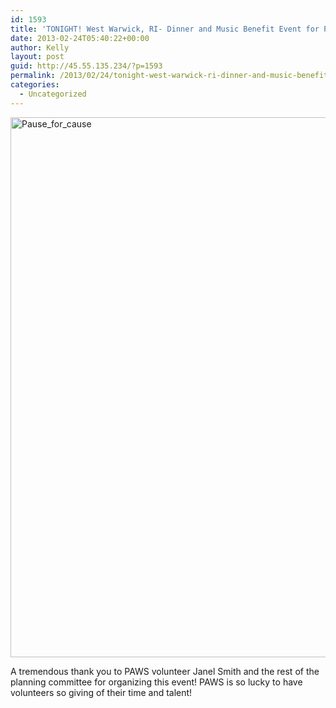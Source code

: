```yaml
---
id: 1593
title: 'TONIGHT! West Warwick, RI- Dinner and Music Benefit Event for PAWS'
date: 2013-02-24T05:40:22+00:00
author: Kelly
layout: post
guid: http://45.55.135.234/?p=1593
permalink: /2013/02/24/tonight-west-warwick-ri-dinner-and-music-benefit-event-for-paws/
categories:
  - Uncategorized
---
```

<img class="wp-image-1594 alignleft" alt="Pause_for_cause" src="https://pawsnewengland.com/wp-content/uploads/2013/02/Pause_for_cause.jpg" width="668" height="864" />

A tremendous thank you to PAWS volunteer Janel Smith and the rest of the planning committee for organizing this event! PAWS is so lucky to have volunteers so giving of their time and talent!